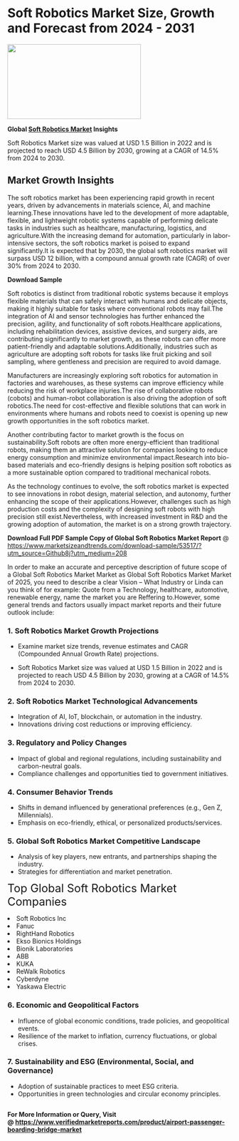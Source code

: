 <H1>Soft Robotics Market Size, Growth and Forecast from 2024 - 2031</H1><img class="aligncenter size-medium wp-image-584254" src="https://thirdeyenews.in/wp-content/uploads/2024/09/Global-Market-Research-300x168.jpeg" alt="" width="300" height="168" /><p><strong>Global&nbsp;<a href="https://www.marketsizeandtrends.com/download-sample/53517/?utm_source=Github8j?utm_medium=208">Soft Robotics Market</a> Insights</strong></p><p>Soft Robotics Market size was valued at USD 1.5 Billion in 2022 and is projected to reach USD 4.5 Billion by 2030, growing at a CAGR of 14.5% from 2024 to 2030.</p><p><h2>Market Growth Insights</h2> <p>The soft robotics market has been experiencing rapid growth in recent years, driven by advancements in materials science, AI, and machine learning.These innovations have led to the development of more adaptable, flexible, and lightweight robotic systems capable of performing delicate tasks in industries such as healthcare, manufacturing, logistics, and agriculture.With the increasing demand for automation, particularly in labor-intensive sectors, the soft robotics market is poised to expand significantly.It is expected that by 2030, the global soft robotics market will surpass USD 12 billion, with a compound annual growth rate (CAGR) of over 30% from 2024 to 2030.</p> <p><strong>Download Sample</strong></p> <p>Soft robotics is distinct from traditional robotic systems because it employs flexible materials that can safely interact with humans and delicate objects, making it highly suitable for tasks where conventional robots may fail.The integration of AI and sensor technologies has further enhanced the precision, agility, and functionality of soft robots.Healthcare applications, including rehabilitation devices, assistive devices, and surgery aids, are contributing significantly to market growth, as these robots can offer more patient-friendly and adaptable solutions.Additionally, industries such as agriculture are adopting soft robots for tasks like fruit picking and soil sampling, where gentleness and precision are required to avoid damage.</p> <p>Manufacturers are increasingly exploring soft robotics for automation in factories and warehouses, as these systems can improve efficiency while reducing the risk of workplace injuries.The rise of collaborative robots (cobots) and human-robot collaboration is also driving the adoption of soft robotics.The need for cost-effective and flexible solutions that can work in environments where humans and robots need to coexist is opening up new growth opportunities in the soft robotics market.</p> <p>Another contributing factor to market growth is the focus on sustainability.Soft robots are often more energy-efficient than traditional robots, making them an attractive solution for companies looking to reduce energy consumption and minimize environmental impact.Research into bio-based materials and eco-friendly designs is helping position soft robotics as a more sustainable option compared to traditional mechanical robots.</p> <p>As the technology continues to evolve, the soft robotics market is expected to see innovations in robot design, material selection, and autonomy, further enhancing the scope of their applications.However, challenges such as high production costs and the complexity of designing soft robots with high precision still exist.Nevertheless, with increased investment in R&D and the growing adoption of automation, the market is on a strong growth trajectory.</p> <p><span class=""><strong>Download Full PDF Sample Copy of Global Soft Robotics Market Report</strong> @ <a href="https://www.marketsizeandtrends.com/download-sample/53517/?utm_source=Github8j?utm_medium=208" target="_blank">https://www.marketsizeandtrends.com/download-sample/53517/?utm_source=Github8j?utm_medium=208</a></span></p><p>In order to make an accurate and perceptive description of future scope of a Global&nbsp;Soft Robotics Market Market as Global&nbsp;Soft Robotics Market Market of 2025, you need to describe a clear Vision &ndash; What Industry or Linda can you think of for example: Quote from a Technology, healthcare, automotive, renewable energy, name the market you are Reffering to.However, some general trends and factors usually impact market reports and their future outlook include:</p><h3>1.&nbsp;<strong>Soft Robotics Market Growth Projections</strong></h3><ul><li>Examine market size trends, revenue estimates and CAGR (Compounded Annual Growth Rate) projections.</li><li><p>Soft Robotics Market size was valued at USD 1.5 Billion in 2022 and is projected to reach USD 4.5 Billion by 2030, growing at a CAGR of 14.5% from 2024 to 2030.</p></li></ul><h3>2.&nbsp;<strong>Soft Robotics Market Technological Advancements</strong></h3><ul><li>Integration of AI, IoT, blockchain, or automation in the industry.</li><li>Innovations driving cost reductions or improving efficiency.</li></ul><h3>3.&nbsp;<strong>Regulatory and Policy Changes</strong></h3><ul><li>Impact of global and regional regulations, including sustainability and carbon-neutral goals.</li><li>Compliance challenges and opportunities tied to government initiatives.</li></ul><h3>4.&nbsp;<strong>Consumer Behavior Trends</strong></h3><ul><li>Shifts in demand influenced by generational preferences (e.g., Gen Z, Millennials).</li><li>Emphasis on eco-friendly, ethical, or personalized products/services.</li></ul><h3>5.&nbsp;<strong>Global Soft Robotics Market Competitive Landscape</strong></h3><ul><li>Analysis of key players, new entrants, and partnerships shaping the industry.</li><li>Strategies for differentiation and market penetration.</li></ul><p data-pm-slice="1 1 []"><span style="color: inherit; font-family: inherit; font-size: 25px;">Top Global Soft Robotics Market Companies</span></p><div class="" data-test-id=""><p><li>Soft Robotics Inc</li><li> Fanuc</li><li> RightHand Robotics</li><li> Ekso Bionics Holdings</li><li> Bionik Laboratories</li><li> ABB</li><li> KUKA</li><li> ReWalk Robotics</li><li> Cyberdyne</li><li> Yaskawa Electric</li></p></div><h3>6.&nbsp;<strong>Economic and Geopolitical Factors</strong></h3><ul><li>Influence of global economic conditions, trade policies, and geopolitical events.</li><li>Resilience of the market to inflation, currency fluctuations, or global crises.</li></ul><h3>7.&nbsp;<strong>Sustainability and ESG (Environmental, Social, and Governance)</strong></h3><ul><li>Adoption of sustainable practices to meet ESG criteria.</li><li>Opportunities in green technologies and circular economy principles.</li></ul><h2><strong style="font-size: 14px;">For More Information or Query, Visit @&nbsp;</strong><a style="background-color: #ffffff; font-size: 14px;" href="https://www.marketsizeandtrends.com/report/soft-robotics-market/" target="_blank">https://www.verifiedmarketreports.com/product/airport-passenger-boarding-bridge-market</a></h2>
